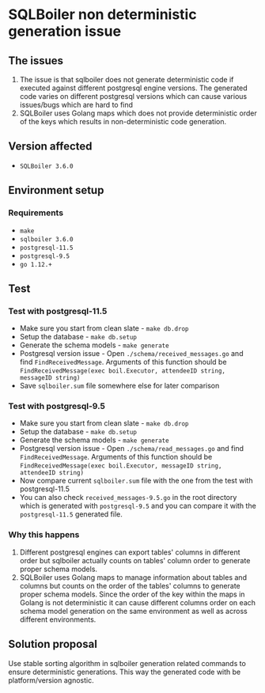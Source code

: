 # SQLBoiler non deterministic generation issue

## The issues
1. The issue is that sqlboiler does not generate deterministic code
if executed against different postgresql engine versions. The generated code varies on different
postgresql versions which can cause various issues/bugs which are hard to find
2. SQLBoiler uses Golang maps which does not provide deterministic order of the keys
    which results in non-deterministic code generation.

## Version affected
* `SQLBoiler 3.6.0`

## Environment setup

### Requirements
* `make`
* `sqlboiler 3.6.0`
* `postgresql-11.5`
* `postgresql-9.5`
* `go 1.12.+`

## Test

### Test with postgresql-11.5
* Make sure you start from clean slate - `make db.drop`
* Setup the database - `make db.setup`
* Generate the schema models - `make generate`
* Postgresql version issue - Open `./schema/received_messages.go` and find `FindReceivedMessage`.
    Arguments of this function should be `FindReceivedMessage(exec boil.Executor, attendeeID string, messageID string)`
* Save `sqlboiler.sum` file somewhere else for later comparison

### Test with postgresql-9.5
* Make sure you start from clean slate - `make db.drop`
* Setup the database - `make db.setup`
* Generate the schema models - `make generate`
* Postgresql version issue - Open `./schema/read_messages.go` and find `FindReceivedMessage`.
    Arguments of this function should be `FindReceivedMessage(exec boil.Executor, messageID string, attendeeID string)`
* Now compare current `sqlboiler.sum` file with the one from the test with postgresql-11.5
* You can also check `received_messages-9.5.go` in the root directory which is generated with `postgresql-9.5` and you can compare it with the `postgresql-11.5` generated file.

### Why this happens
1. Different postgresql engines can export tables' columns in different order but sqlboiler actually counts
    on tables' column order to generate proper schema models.
2. SQLBoiler uses Golang maps to manage information about tables and columns but counts on the order of the tables' columns
    to generate proper schema models. Since the order of the key within the maps in Golang is not deterministic it can cause
    different columns order on each schema model generation on the same environment as well as across different environments.

## Solution proposal
Use stable sorting algorithm in sqlboiler generation related commands to ensure deterministic generations. This way
the generated code with be platform/version agnostic.
